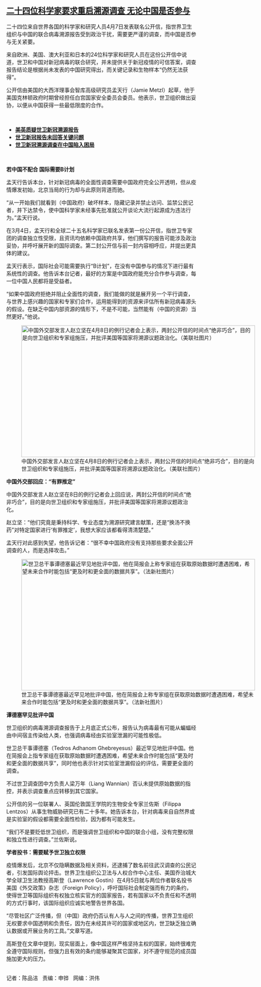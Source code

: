 <!--1617914881000-->
[二十四位科学家要求重启溯源调查  无论中国是否参与](https://www.rfa.org/mandarin/yataibaodao/huanjing/cm-04082021111446.html)
------

<p></p><p>二十四位来自世界各国的科学家和研究人员4月7日发表联名公开信，指世界卫生组织与中国的联合病毒溯源报告受到政治干扰，需要更严谨的调查，而中国是否参与无关紧要。</p><p>来自欧洲、美国、澳大利亚和日本的24位科学家和研究人员在这份公开信中说道，世卫和中国对新冠病毒的联合研究，并未提供关于新冠疫情的可信答案，调查报告结论是根据尚未发表的中国研究得出，而关键记录和生物样本“仍然无法获得”。</p><p>公开信由美国的大西洋理事会智库高级研究员孟天行（Jamie Metzl）起草，他于美国克林顿政府时期曾经担任白宫国家安全委员会委员。他表示，世卫组织做出妥协，以便从中国获得一些最低限度的合作。</p><p><br/></p><ul><li><a href="https://www.rfa.org/mandarin/yataibaodao/huanjing/jt-03312021103231.html"><strong>美英质疑世卫新冠溯源报告</strong></a></li><li><strong><a href="https://www.rfa.org/mandarin/Xinwen/7-03302021162250.html">世卫新冠报告未回答关键问题</a></strong></li><li><strong><a href="https://www.rfa.org/mandarin/Xinwen/4-03182021125115.html">世卫新冠溯源调查在中国陷入困局</a></strong></li></ul><p><br/></p><p><strong>若中国不配合 国际需要B计划</strong></p><p>孟天行告诉本台，针对新冠病毒的全面性调查需要中国政府完全公开透明，但从疫情爆发初始，北京当局的行为却与此原则背道而驰。</p><p>“从一开始我们就看到（中国政府）破坏样本，隐藏记录并禁止访问、监禁公民记者，并下达禁令，使中国科学家未经事先批准就公开谈论大流行起源成为违法行为。”孟天行说。</p><p>在3月4日，孟天行和全球二十五名科学家已联名发表第一份公开信，指世卫专家团的调查独立性受限，且资讯均依赖中国政府共享，他们撰写的报告可能涉及政治妥协，并呼吁展开新的国际调查。第二封公开信与前一封内容相呼应，并提出更具体的建议。</p><p>孟天行表示，国际社会可能需要执行“B计划”，在没有中国参与的情况下进行最有系统性的调查。他告诉本台记者，最好的方案是中国政府能充分合作参与调查，每一位中国人民都将是受益者。</p><p>“如果中国政府拒绝并阻止全面性的调查，我们能做的就是展开另一个平行调查，与世界上感兴趣的国家和专家们合作，运用能得到的资源来评估所有新冠病毒源头的假设。在缺乏中国内部资源的情形下，不是不可能，当然能有（中国的资源）当然更好。”他说。</p><p><figure class="image-richtext image-inline captioned" style="width:620px;"><img alt="中国外交部发言人赵立坚在4月8日的例行记者会上表示，两封公开信的时间点“绝非巧合”，目的是向世卫组织和专家组施压，并批评美国等国家将溯源议题政治化。（美联社图片）" height="349" src="https://www.rfa.org/mandarin/yataibaodao/huanjing/cm-04082021111446.html/cm0408a.jpg/@@images/2efbf25f-93da-47d7-bed8-283cc52fb3bc.jpeg" title="cm0408a.jpg" width="620"/><figcaption class="image-caption">中国外交部发言人赵立坚在4月8日的例行记者会上表示，两封公开信的时间点“绝非巧合”，目的是向世卫组织和专家组施压，并批评美国等国家将溯源议题政治化。（美联社图片）</figcaption><small></small></figure></p><p><strong>中国外交部回应：“有罪推定”</strong></p><p>中国外交部发言人赵立坚在8日的例行记者会上回应说，两封公开信的时间点“绝非巧合”，目的是向世卫组织和专家组施压，并批评美国等国家将溯源议题政治化。</p><p>赵立坚：“他们究竟是秉持科学、专业态度为溯源研究建言献策，还是“换汤不换药”对特定国家进行‘有罪推定’，我想大家应该都看得清清楚楚。”</p><p>孟天行对此感到失望，他告诉记者：“很不幸中国政府没有支持那些要求全面公开调查的人，而是选择攻击。”</p><p><figure class="image-richtext image-inline captioned" style="width:620px;"><img alt="世卫总干事谭德塞最近罕见地批评中国，他在简报会上称专家组在获取原始数据时遭遇困难，希望未来合作时能包括“更及时和更全面的数据共享”。（法新社图片）" height="348" src="https://www.rfa.org/mandarin/yataibaodao/huanjing/cm-04082021111446.html/cm0408b.jpg/@@images/37656ad9-d13b-4332-bfd8-de54baf3d89c.jpeg" title="cm0408b.jpg" width="620"/><figcaption class="image-caption">世卫总干事谭德塞最近罕见地批评中国，他在简报会上称专家组在获取原始数据时遭遇困难，希望未来合作时能包括“更及时和更全面的数据共享”。（法新社图片）</figcaption><small></small></figure></p><p><strong>谭德塞罕见批评中国</strong></p><p>世卫组织的病毒溯源调查报告于上月底正式公布，报告认为病毒最有可能从蝙蝠经由中间宿主传染给人类，也强调病毒经由实验室泄漏的可能性极低。</p><p>世卫总干事谭德塞（Tedros Adhanom Ghebreyesus）最近罕见地批评中国。他在简报会上指专家组在获取原始数据时遭遇困难，希望未来合作时能包括“更及时和更全面的数据共享”，同时他也表示针对实验室泄漏假设的评估，需要更全面的调查。</p><p>不过世卫调查团中方负责人梁万年（Liang Wannian）否认未提供原始数据的指控，并表示调查重点应转移到其它国家。</p><p>公开信的另一位联署人、英国伦敦国王学院的生物安全专家兰佐斯（Filippa Lentzos）从事生物威胁研究已有二十多年。她告诉本台，针对病毒来自自然界或是实验室的假设都需要全面性检验，因为都有可能发生。</p><p>“我们不是要贬低世卫组织，而是强调世卫组织和中国的联合小组，没有完整权限和独立性进行调查。”兰佐斯说。</p><p><strong>学者投书：需要赋予世卫独立权限</strong></p><p>疫情爆发后，北京不仅隐瞒数据及相关资料，还逮捕了数名前往武汉调查的公民记者，引发国际舆论抨击。世界卫生组织公卫法与人权合作中心主任、美国乔治城大学全球卫生法教授高斯登（Lawrence Gostin）在4月5日就与两位作者联名投书美国《外交政策》杂志（Foreign Policy），呼吁国际社会制定强而有力的条约，使得世卫等国际组织有权独立核实官方的国家报告，若有国家以不负责任和不透明的方式行事时，该国际组织应诚实地警告世界各国。</p><p>“尽管社区广泛传播，但（中国）政府仍否认有人与人之间的传播，世界卫生组织无权要求中国透明和负责任，因为在未经其许可的国家或地区内，世卫缺乏独立确认数据或开展业务的工具。”文章写道。</p><p>高斯登在文章中提到，现实层面上，像中国这样严格坚持主权的国家，始终很难完全遵守国际规则，但强力且有效的条约能够凝聚其它国家，对不遵守规范的成员国施加更大的压力。</p><p><br/>记者：陈品洁   责编：申铧   网编：洪伟</p>
